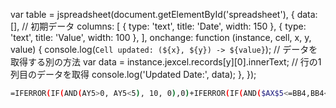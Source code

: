 var table = jspreadsheet(document.getElementById('spreadsheet'), {
    data: [], // 初期データ
    columns: [
        { type: 'text', title: 'Date', width: 150 },
        { type: 'text', title: 'Value', width: 100 },
    ],
    onchange: function (instance, cell, x, y, value) {
        console.log(`Cell updated: (${x}, ${y}) -> ${value}`);
        // データを取得する別の方法
        var data = instance.jexcel.records[y][0].innerText; // 行の1列目のデータを取得
        console.log('Updated Date:', data);
    },
});



```bash
=IFERROR(IF(AND(AY5>0, AY5<5), 10, 0),0)+IFERROR(IF(AND($AX$5<=BB4,BB4<=$AY$5),10,0),0)+IFERROR(IF(AND($AX$6<=BB4,BB4<=$AY$6),10,0),0)+IFERROR(IF(AND($AX$7<=BB4,BB4<=$AY$7),10,0),0)+IFERROR(IF(AND($AX$8<=BB4,BB4<=$AY$8),10,0),0)+IFERROR(IF(AND($AX$9<=BB4,BB4<=$AY$9),10,0),0)+IFERROR(IF(AND($AX$10<=BB4,BB4<=$AY$10),10,0),0)+IFERROR(IF(AND($AX$11<=BB4,BB4<=$AY$11),10,0),0)+IFERROR(IF(AND($AX$12<=BB4,BB4<=$AY$12),10,0),0)+IFERROR(IF(AND($AX$13<=BB4,BB4<=$AY$13),10,0),0)+IFERROR(IF(AND($AX$14<=BB4,BB4<=$AY$14),10,0),0)+IFERROR(IF(AND($AX$15<=BB4,BB4<=$AY$15),10,0),0)+IFERROR(IF(AND($AX$16<=BB4,BB4<=$AY$16),10,0),0)+IFERROR(IF(AND($AX$17<=BB4,BB4<=$AY$17),10,0),0)+IFERROR(IF(AND($AX$18<=BB4,BB4<=$AY$18),10,0),0)+IFERROR(IF(AND($AX$19<=BB4,BB4<=$AY$19),10,0),0)+IFERROR(IF(AND($AX$20<=BB4,BB4<=$AY$20),10,0),0)+IFERROR(IF(AND($AX$21<=BB4,BB4<=$AY$21),10,0),0)+IFERROR(IF(AND($AX$22<=BB4,BB4<=$AY$22),10,0),0)+IFERROR(IF(AND($AX$23<=BB4,BB4<=$AY$23),10,0),0)+IFERROR(IF(AND($AX$24<=BB4,BB4<=$AY$24),10,0),0)+IFERROR(IF(AND($AX$25<=BB4,BB4<=$AY$25),10,0),0)+IFERROR(IF(AND($AX$26<=BB4,BB4<=$AY$26),10,0),0)+IFERROR(IF(AND($AX$27<=BB4,BB4<=$AY$27),10,0),0)+IFERROR(IF(AND($AX$28<=BB4,BB4<=$AY$28),10,0),0)+IFERROR(IF(AND($AX$29<=BB4,BB4<=$AY$29),10,0),0)+IFERROR(IF(AND($AX$30<=BB4,BB4<=$AY$30),10,0),0)+IFERROR(IF(AND($AX$31<=BB4,BB4<=$AY$31),10,0),0)+IFERROR(IF(AND($AX$32<=BB4,BB4<=$AY$32),10,0),0)+IFERROR(IF(AND($AX$33<=BB4,BB4<=$AY$33),10,0),0)+IFERROR(IF(AND($AX$34<=BB4,BB4<=$AY$34),10,0),0)+IFERROR(IF(AND($E$5<BB4,BB4<=$E$6),100,0),0)+IFERROR(IF(AND($E$8<BB4,BB4<=$E$9),100,0),0)+IFERROR(IF(AND($E$11<BB4,BB4<=$E$12),100,0),0)+IFERROR(IF(AND($E$14<BB4,BB4<=$E$15),100,0),0)+IFERROR(IF(AND($E$17<BB4,BB4<=$E$18),100,0),0)
```



